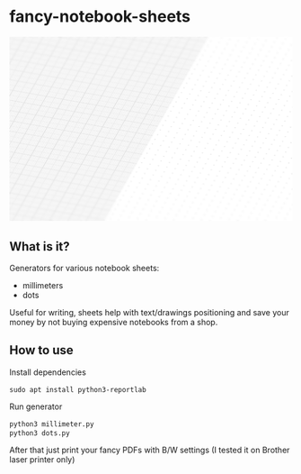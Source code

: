 # fancy-notebook-sheets
![Poster](/assets/preview.png)
## What is it?
Generators for various notebook sheets:
* millimeters
* dots

Useful for writing, sheets help with text/drawings positioning and save your money by not buying expensive notebooks from a shop.
## How to use
Install dependencies
```
sudo apt install python3-reportlab
```
Run generator
```
python3 millimeter.py
python3 dots.py
```
After that just print your fancy PDFs with B/W settings (I tested it on Brother laser printer only)